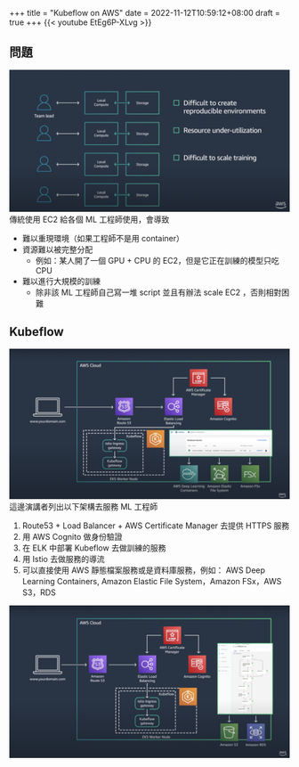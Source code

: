 +++
title = "Kubeflow on AWS"
date = 2022-11-12T10:59:12+08:00
draft = true
+++
{{< youtube EtEg6P-XLvg >}}

## 問題
![ML EC2 Architecture](/img/2022/11/MLEC2Architecture.png)
傳統使用 EC2 給各個 ML 工程師使用，會導致

 - 難以重現環境（如果工程師不是用 container）
 - 資源難以被完整分配
   - 例如：某人開了一個 GPU + CPU 的 EC2，但是它正在訓練的模型只吃 CPU
 - 難以進行大規模的訓練
   - 除非該 ML 工程師自己寫一堆 script 並且有辦法 scale EC2 ，否則相對困難
## Kubeflow
![EKS OpenSource Architecture](/img/2022/11/EKSOpenSourceArchitecture.png)
這邊演講者列出以下架構去服務 ML 工程師
1. Route53 + Load Balancer + AWS Certificate Manager 去提供 HTTPS 服務
2. 用 AWS Cognito 做身份驗證
3. 在 ELK 中部署 Kubeflow 去做訓練的服務
4. 用 Istio 去做服務的導流
5. 可以直接使用 AWS 靜態檔案服務或是資料庫服務，例如： AWS Deep Learning Containers, Amazon Elastic File System，Amazon FSx，AWS S3，RDS

![EKS with AWS Stateful](/img/2022/11/EKSwithAWSSStateful.png)
